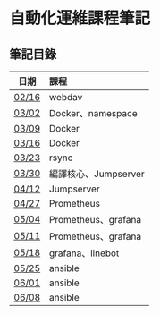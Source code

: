 # 自動化運維課程筆記 

## 筆記目錄  
| 日期        |  課程  |
| --------              | :-----  |
| [02/16](02/16.md)     |   webdav      | 
| [03/02](03/02.md)     |   Docker、namespace      | 
| [03/09](03/09.md)     |   Docker      |
| [03/16](03/16.md)     |   Docker      |
| [03/23](03/23.md)     |   rsync      |
| [03/30](03/30.md)     |   編譯核心、Jumpserver      |
| [04/12]([04/12.md)    |   Jumpserver      |
| [04/27](04/27.md)     |   Prometheus      |
| [05/04](05/04.md)     |   Prometheus、grafana      |
| [05/11](05/11.md)     |   Prometheus、grafana      |
| [05/18](05/18.md)     |   grafana、linebot      |
| [05/25](05/25.md)     |   ansible      |
| [06/01](06/01.md)     |   ansible      |
| [06/08](06/08.md)     |   ansible      |